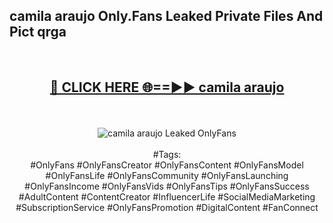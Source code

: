 <h2>camila araujo Only.Fans Leaked Private Files And Pict qrga</h2>
<br>
<div align="center">
<h2><a href="https://mediafiles.top/camila_araujo" rel="nofollow">🔴 CLICK HERE 🌐==►► camila araujo</a></h2>
<br>
<br>
<a href="https://mediafiles.top/camila_araujo" rel="nofollow" data-target="animated-image.originalLink"><img src="https://i.ibb.co.com/WyWwxjT/player-gif2.gif" alt="camila araujo Leaked OnlyFans" style="max-width: 100%; display: inline-block;" data-target="animated-image.originalImage"></a>
<br><br>
#Tags:
<br>
#OnlyFans #OnlyFansCreator #OnlyFansContent #OnlyFansModel #OnlyFansLife #OnlyFansCommunity #OnlyFansLaunching #OnlyFansIncome #OnlyFansVids #OnlyFansTips #OnlyFansSuccess #AdultContent #ContentCreator #InfluencerLife #SocialMediaMarketing #SubscriptionService #OnlyFansPromotion #DigitalContent #FanConnect
</div>
<br>